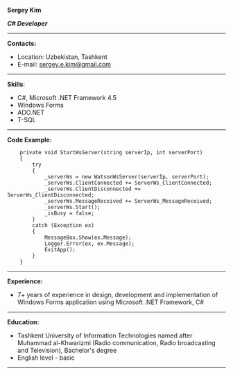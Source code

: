 **Sergey Kim**

***C# Developer***

----

**Contacts:**
- Location: Uzbekistan, Tashkent
- E-mail: sergey.e.kim@gmail.com

-----

**Skills**:
- C#, Microsoft .NET Framework 4.5 
- Windows Forms
- ADO.NET
- T-SQL

-----

**Code Example:**
```
    private void StartWsServer(string serverIp, int serverPort)
    {
        try
        {
            _serverWs = new WatsonWsServer(serverIp, serverPort);
            _serverWs.ClientConnected += ServerWs_ClientConnected;
            _serverWs.ClientDisconnected += ServerWs_ClientDisconnected;
            _serverWs.MessageReceived += ServerWs_MessageReceived;
            _serverWs.Start();
            _isBusy = false;
        }
        catch (Exception ex)
        {
            MessageBox.Show(ex.Message);
            Logger.Error(ex, ex.Message);
            ExitApp();
        }
    }
```

-----

**Experience:**
- 7+ years of experience in design, development and implementation of Windows Forms application using Microsoft .NET Framework, C#

-----

**Education:**
- Tashkent University of Information Technologies named after Muhammad al-Khwarizmi (Radio communication, Radio broadcasting and Television), Bachelor's degree
- English level - basic

-----